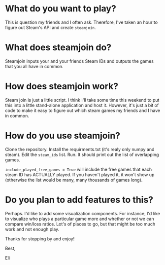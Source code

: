 # What do you want to play? 
This is question my friends and I often ask. Therefore, I've taken an hour to figure out Steam's API and create `steamjoin`. 

# What does steamjoin do? 
Steamjoin inputs your and your friends Steam IDs and outputs the games that you all have in common. 

# How does steamjoin work? 
Steam join is just a little script. I think I'll take some time this weekend to put this into a little stand-alone application and host it. However, it's just a bit of code to make it easy to figure out which steam games my friends and I have in common.

# How do you use steamjoin? 
Clone the repository. Install the requirments.txt (it's realy only numpy and steam). Edit the `steam_ids` list. Run. It should print out the list of overlapping games. 

`include_played_free_games = True` will include the free games that each steam ID has ACTUALLY played. If you haven't played it, it won't show up (otherwise the list would be many, many thousands of games long). 

# Do you plan to add features to this? 
Perhaps. I'd like to add some visualization components. For instance, I'd like to visualize who plays a particular game more and whether or not we can compare win/loss ratios. Lot's of places to go, but that might be too much work and not enough play. 

Thanks for stopping by and enjoy!

Best, 

Eli

